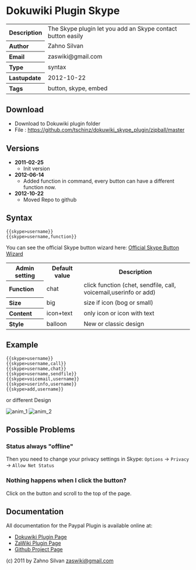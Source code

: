 # Dokuwiki Plugin Skype

<table>
  <tr>
    <th align="left">Description</th>
    <td>The Skype plugin let you add an Skype contact button easily</td>
  </tr>
  <tr>
    <th align="left">Author</th>
    <td>Zahno Silvan</td>
  </tr>
  <tr>
    <th align="left">Email</th>
    <td>zaswiki@gmail.com</td>
  </tr>
  <tr>
    <th align="left">Type</th>
    <td>syntax</td>
  </tr>
  <tr>
    <th align="left">Lastupdate</th>
    <td>2012-10-22</td>
  </tr>
  <tr>
    <th align="left">Tags</th>
    <td>button, skype, embed</td>
  </tr>
</table>

## Download
* Download to Dokuwiki plugin folder
* File     : https://github.com/tschinz/dokuwiki_skype_plugin/zipball/master

## Versions
* **2011-02-25**
  * Init version 
* **2012-06-14**
  * Added function in command, every button can have a different function now.
* **2012-10-22**
  * Moved Repo to github

## Syntax
```
{{skype>username}}
{{skype>username,function}}
```

You can see the official Skype button wizard here: [Official Skype Button Wizard](http://www.skype.com/intl/en/tell-a-friend/wizard/)

<table>
  <tr>
    <th>Admin setting</th>
    <th>Default value</th>
    <th>Description</th>
  </tr>
  <tr>
    <th align="left">Function</th>
    <td>chat</td>
    <td>click function (chet, sendfile, call, voicemail,userinfo or add)</td>
  </tr>
  <tr>
    <th align="left">Size</th>
    <td>big</td>
    <td>size if icon (bog or small)</td>
  </tr>
  <tr>
    <th align="left">Content</th>
    <td>icon+text</td>
    <td>only icon or icon with text</td>
  </tr>
  <tr>
    <th align="left">Style</th>
    <td>balloon</td>
    <td>New or classic design</td>
  </tr>
</table>

## Example
```
{{skype>username}}
{{skype>username,call}}
{{skype>username,chat}}
{{skype>username,sendfile}}
{{skype>voicemail,username}}
{{skype>userinfo,username}}
{{skype>add,username}}
```
or different Design

![anim_1](http://zawiki.begincoding.net/~zas/zawiki/lib/exe/fetch.php/tschinz:programming:dw:skype:anim_rectangle.gif)
![anim_2](http://zawiki.begincoding.net/~zas/zawiki/lib/exe/fetch.php/tschinz:programming:dw:skype:anim_balloon.gif)

## Possible Problems
### Status always "offline"
Then you need to change your privacy settings in Skype: `Options` -> `Privacy` -> `Allow Net Status`

### Nothing happens when I click the button?
Click on the button and scroll to the top of the page.

## Documentation

All documentation for the Paypal Plugin is available online at:

  * [Dokuwiki Plugin Page](http://dokuwiki.org/plugin:skype)
  * [ZaWiki Plugin Page](http://zawiki.dyndns.org/~zas/zawiki/doku.php/tschinz:dw_skype)
  * [Github Project Page](https://github.com/tschinz/dokuwiki_skype_plugin)

(c) 2011 by Zahno Silvan <zaswiki@gmail.com>